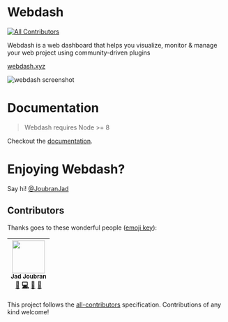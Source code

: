 # Webdash
[![All Contributors](https://img.shields.io/badge/all_contributors-1-orange.svg?style=flat-square)](#contributors)

Webdash is a web dashboard that helps you visualize, monitor & manage your web project using community-driven plugins

[webdash.xyz](https://webdash.xyz)

![webdash screenshot](https://i.imgur.com/FFQuEpQ.jpg)


# Documentation

> Webdash requires Node >= 8

Checkout the [documentation](https://github.com/jadjoubran/webdash/wiki).


# Enjoying Webdash?

Say hi! [@JoubranJad](https://twitter.com/JoubranJad)

## Contributors

Thanks goes to these wonderful people ([emoji key](https://github.com/kentcdodds/all-contributors#emoji-key)):

<!-- ALL-CONTRIBUTORS-LIST:START - Do not remove or modify this section -->
<!-- prettier-ignore -->
| [<img src="https://avatars2.githubusercontent.com/u/2265232?v=4" width="75px;"/><br /><sub><b>Jad Joubran</b></sub>](https://www.youtube.com/jadjoubran)<br />[📝](#blog-jadjoubran "Blogposts") [💻](https://github.com/jadjoubran/webdash/commits?author=jadjoubran "Code") [📖](https://github.com/jadjoubran/webdash/commits?author=jadjoubran "Documentation") [🤔](#ideas-jadjoubran "Ideas, Planning, & Feedback") |
| :---: |
<!-- ALL-CONTRIBUTORS-LIST:END -->

This project follows the [all-contributors](https://github.com/kentcdodds/all-contributors) specification. Contributions of any kind welcome!